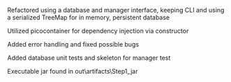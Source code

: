 Refactored using a database and manager interface, 
keeping CLI and using a serialized TreeMap for in memory, persistent database

Utilized picocontainer for dependency injection via constructor

Added error handling and fixed possible bugs

Added database unit tests and skeleton for manager test

Executable jar found in out\artifacts\Step1_jar